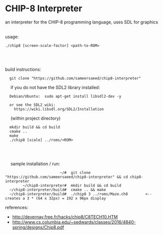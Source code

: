 # CHIP-8 Interpreter

an interpreter for the CHIP-8 programming language, uses SDL for graphics
<br><br>



usage:
```
./chip8 [screen-scale-factor] <path-to-ROM>
```
<br><br>



build instructions:
```
  git clone "https://github.com/sameersaeed/chip8-interpreter"
```
&emsp; if you do not have the SDL2 library installed:
```
  Debian/Ubuntu:  sudo apt-get install libsdl2-dev -y
  
  or see the SDL2 wiki:
    https://wiki.libsdl.org/SDL2/Installation        
```

&emsp; (within project directory)
```
  mkdir build && cd build
  cmake ..
  make
  ./chip8 [scale] ../roms/<ROM>
```
<br><br>



&emsp; sample installation / run:
```
                         ~/#  git clone "https://github.com/sameersaeed/chip8-interpreter" && cd chip8-interpreter
        ~/chip8-interpreter#  mkdir build && cd build
  ~/chip8-interpreter/build#  cmake .. && make
  ~/chip8-interpreter/build#  ./chip8 3 ../roms/Maze.ch8        <-- creates a 3 * (64 x 32px) = 192 x 96px display
```

references:
 - http://devernay.free.fr/hacks/chip8/C8TECH10.HTM
 - http://www.cs.columbia.edu/~sedwards/classes/2016/4840-spring/designs/Chip8.pdf
